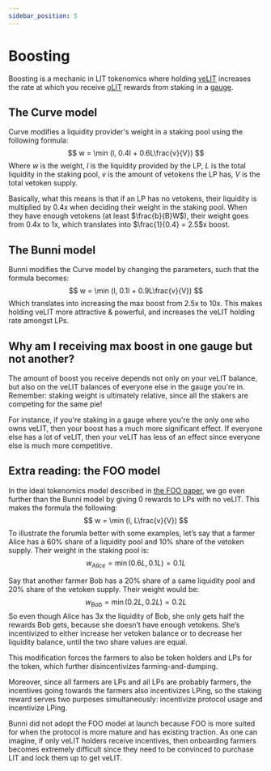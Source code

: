 ```yaml
---
sidebar_position: 5
---
```


# Boosting

Boosting is a mechanic in LIT tokenomics where holding [veLIT](./velit) increases the rate at which you receive [oLIT](./olit) rewards from staking in a [gauge](./gauges).

## The Curve model

Curve modifies a liquidity provider's weight in a staking pool using the following formula:
$$
w = \min (l, 0.4l + 0.6L\frac{v}{V})
$$
Where $w$ is the weight, $l$ is the liquidity provided by the LP, $L$ is the total liquidity in the staking pool, $v$ is the amount of vetokens the LP has, $V$ is the total vetoken supply.

Basically, what this means is that if an LP has no vetokens, their liquidity is multiplied by 0.4x when deciding their weight in the staking pool. When they have enough vetokens (at least $\frac{b}{B}W$), their weight goes from 0.4x to 1x, which translates into $\frac{1}{0.4} = 2.5$x boost.

## The Bunni model

Bunni modifies the Curve model by changing the parameters, such that the formula becomes:
$$
w = \min (l, 0.1l + 0.9L\frac{v}{V})
$$
Which translates into increasing the max boost from 2.5x to 10x. This makes holding veLIT more attractive & powerful, and increases the veLIT holding rate amongst LPs.

## Why am I receiving max boost in one gauge but not another?

The amount of boost you receive depends not only on your veLIT balance, but also on the veLIT balances of everyone else in the gauge you're in. Remember: staking weight is ultimately relative, since all the stakers are competing for the same pie!

For instance, if you're staking in a gauge where you're the only one who owns veLIT, then your boost has a much more significant effect. If everyone else has a lot of veLIT, then your veLIT has less of an effect since everyone else is much more competitive.

## Extra reading: the FOO model

In the ideal tokenomics model described in [the FOO paper](https://blog.timelessfi.com/posts/foo/), we go even further than the Bunni model by giving 0 rewards to LPs with no veLIT. This makes the formula the following:
$$
w = \min (l, L\frac{v}{V})
$$
To illustrate the forumla better with some examples, let’s say that a farmer Alice has a 60% share of a liquidity pool and 10% share of the vetoken supply. Their weight in the staking pool is:
$$
w_{Alice} = \min(0.6L, 0.1L) = 0.1L
$$

Say that another farmer Bob has a 20% share of a same liquidity pool and 20% share of the vetoken supply. Their weight would be:
$$
w_{Bob} = \min(0.2L, 0.2L) = 0.2L
$$
So even though Alice has 3x the liquidity of Bob, she only gets half the rewards Bob gets, because she doesn’t have enough vetokens. She’s incentivized to either increase her vetoken balance or to decrease her liquidity balance, until the two share values are equal.

This modification forces the farmers to also be token holders and LPs for the token, which further disincentivizes farming-and-dumping.

Moreover, since all farmers are LPs and all LPs are probably farmers, the incentives going towards the farmers also incentivizes LPing, so the staking reward serves two purposes simultaneously: incentivize protocol usage and incentivize LPing.

Bunni did not adopt the FOO model at launch because FOO is more suited for when the protocol is more mature and has existing traction. As one can imagine, if only veLIT holders receive incentives, then onboarding farmers becomes extremely difficult since they need to be convinced to purchase LIT and lock them up to get veLIT.